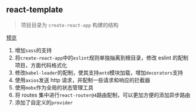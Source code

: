 ## react-template

> 项目目录为 `create-react-app` 构建的结构

[预览](https://zbl91555.github.io/react-template/build "项目预览")

1.  增加`sass`的支持
2.  将`create-react-app`中的`eslint`规则单独抽离到根目录，修改 eslint 的配制项目，方面代码格式化
3.  修改`babel-loader`的配制，使其支持`antd`模块加载，增加`decorators`支持
4.  使用`axios`发送 http 请求，并配制一些请求和响应的拦截器
5.  使用`mobx`作为全局的状态管理工具
6.  将 routes 集中进行`react-router@4`路由配制，可以更加方便的添加异步路由
7.  添加了自定义的`provider`
